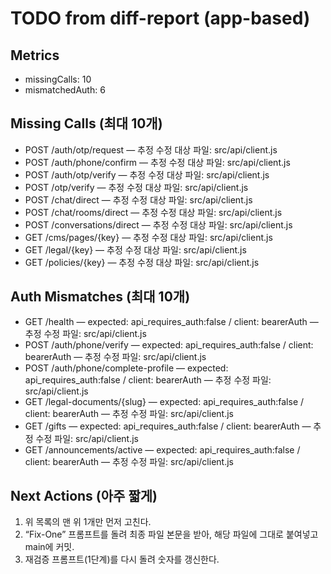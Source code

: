 # TODO from diff-report (app-based)

## Metrics
- missingCalls: 10
- mismatchedAuth: 6

## Missing Calls (최대 10개)
- POST /auth/otp/request — 추정 수정 대상 파일: src/api/client.js
- POST /auth/phone/confirm — 추정 수정 대상 파일: src/api/client.js
- POST /auth/otp/verify — 추정 수정 대상 파일: src/api/client.js
- POST /otp/verify — 추정 수정 대상 파일: src/api/client.js
- POST /chat/direct — 추정 수정 대상 파일: src/api/client.js
- POST /chat/rooms/direct — 추정 수정 대상 파일: src/api/client.js
- POST /conversations/direct — 추정 수정 대상 파일: src/api/client.js
- GET /cms/pages/{key} — 추정 수정 대상 파일: src/api/client.js
- GET /legal/{key} — 추정 수정 대상 파일: src/api/client.js
- GET /policies/{key} — 추정 수정 대상 파일: src/api/client.js

## Auth Mismatches (최대 10개)
- GET /health — expected: api_requires_auth:false / client: bearerAuth — 추정 수정 파일: src/api/client.js
- POST /auth/phone/verify — expected: api_requires_auth:false / client: bearerAuth — 추정 수정 파일: src/api/client.js
- POST /auth/phone/complete-profile — expected: api_requires_auth:false / client: bearerAuth — 추정 수정 파일: src/api/client.js
- GET /legal-documents/{slug} — expected: api_requires_auth:false / client: bearerAuth — 추정 수정 파일: src/api/client.js
- GET /gifts — expected: api_requires_auth:false / client: bearerAuth — 추정 수정 파일: src/api/client.js
- GET /announcements/active — expected: api_requires_auth:false / client: bearerAuth — 추정 수정 파일: src/api/client.js

## Next Actions (아주 짧게)
1) 위 목록의 맨 위 1개만 먼저 고친다.
2) “Fix-One” 프롬프트를 돌려 최종 파일 본문을 받아, 해당 파일에 그대로 붙여넣고 main에 커밋.
3) 재검증 프롬프트(1단계)를 다시 돌려 숫자를 갱신한다.
